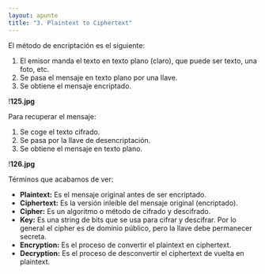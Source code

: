```yaml
---
layout: apunte
title: "3. Plaintext to Ciphertext"
---
```


El método de encriptación es el siguiente:

1. El emisor manda el texto en texto plano (claro), que puede ser texto, una foto, etc.
2. Se pasa el mensaje en texto plano por una llave.
3. Se obtiene el mensaje encriptado.

!**125.jpg**

Para recuperar el mensaje:

1. Se coge el texto cifrado.
2. Se pasa por la llave de desencriptación.
3. Se obtiene el mensaje en texto plano.

!**126.jpg**

Términos que acabamos de ver:

- **Plaintext:** Es el mensaje original antes de ser encriptado.
- **Ciphertext:** Es la versión inleíble del mensaje original (encriptado).
- **Cipher:** Es un algoritmo o método de cifrado y descifrado.
- **Key:** Es una string de bits que se usa para cifrar y descifrar. Por lo general el cipher es de dominio público, pero la llave debe permanecer secreta.
- **Encryption:** Es el proceso de convertir el plaintext en ciphertext.
- **Decryption:** Es el proceso de desconvertir el ciphertext de vuelta en plaintext.